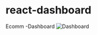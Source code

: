 # react-dashboard
Ecomm -Dashboard
![Dashboard](https://user-images.githubusercontent.com/114938100/226605536-aea4a8bc-e2fd-47f1-b90b-1b3025e90b46.PNG)
